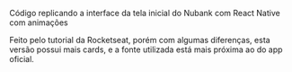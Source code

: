 Código replicando a interface da tela inicial do Nubank com React Native com animações

Feito pelo tutorial da Rocketseat, porém com algumas diferenças, esta versão possui mais cards, e a fonte utilizada está mais próxima ao do app oficial.
